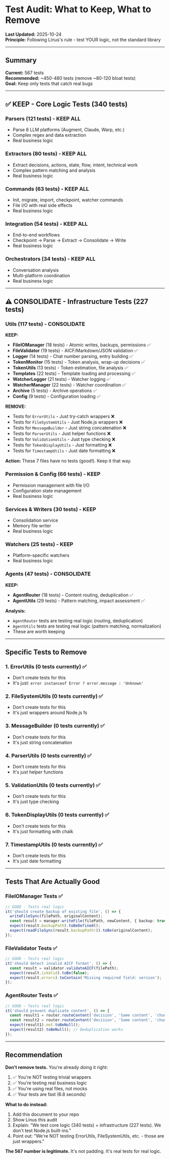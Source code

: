 # Test Audit: What to Keep, What to Remove

**Last Updated:** 2025-10-24  
**Principle:** Following Linus's rule - test YOUR logic, not the standard library

---

## Summary

**Current:** 567 tests  
**Recommended:** ~450-480 tests (remove ~80-120 bloat tests)  
**Goal:** Keep only tests that catch real bugs

---

## ✅ KEEP - Core Logic Tests (340 tests)

### Parsers (121 tests) - KEEP ALL
- Parse 8 LLM platforms (Augment, Claude, Warp, etc.)
- Complex regex and data extraction
- Real business logic

### Extractors (80 tests) - KEEP ALL
- Extract decisions, actions, state, flow, intent, technical work
- Complex pattern matching and analysis
- Real business logic

### Commands (63 tests) - KEEP ALL
- Init, migrate, import, checkpoint, watcher commands
- File I/O with real side effects
- Real business logic

### Integration (54 tests) - KEEP ALL
- End-to-end workflows
- Checkpoint → Parse → Extract → Consolidate → Write
- Real business logic

### Orchestrators (34 tests) - KEEP ALL
- Conversation analysis
- Multi-platform coordination
- Real business logic

---

## ⚠️ CONSOLIDATE - Infrastructure Tests (227 tests)

### Utils (117 tests) - CONSOLIDATE

**KEEP:**
- **FileIOManager** (18 tests) - Atomic writes, backups, permissions ✅
- **FileValidator** (19 tests) - AICF/Markdown/JSON validation ✅
- **Logger** (14 tests) - Chat number parsing, entry building ✅
- **TokenMonitor** (15 tests) - Token analysis, wrap-up decisions ✅
- **TokenUtils** (13 tests) - Token estimation, file analysis ✅
- **Templates** (22 tests) - Template loading and processing ✅
- **WatcherLogger** (21 tests) - Watcher logging ✅
- **WatcherManager** (22 tests) - Watcher coordination ✅
- **Archive** (5 tests) - Archive operations ✅
- **Config** (9 tests) - Configuration loading ✅

**REMOVE:**
- Tests for `ErrorUtils` - Just try-catch wrappers ❌
- Tests for `FileSystemUtils` - Just Node.js wrappers ❌
- Tests for `MessageBuilder` - Just string concatenation ❌
- Tests for `ParserUtils` - Just helper functions ❌
- Tests for `ValidationUtils` - Just type checking ❌
- Tests for `TokenDisplayUtils` - Just formatting ❌
- Tests for `TimestampUtils` - Just date formatting ❌

**Action:** These 7 files have no tests (good!). Keep it that way.

### Permission & Config (66 tests) - KEEP
- Permission management with file I/O
- Configuration state management
- Real business logic

### Services & Writers (30 tests) - KEEP
- Consolidation service
- Memory file writer
- Real business logic

### Watchers (25 tests) - KEEP
- Platform-specific watchers
- Real business logic

### Agents (47 tests) - CONSOLIDATE

**KEEP:**
- **AgentRouter** (18 tests) - Content routing, deduplication ✅
- **AgentUtils** (29 tests) - Pattern matching, impact assessment ✅

**Analysis:**
- `AgentRouter` tests are testing real logic (routing, deduplication)
- `AgentUtils` tests are testing real logic (pattern matching, normalization)
- These are worth keeping

---

## Specific Tests to Remove

### 1. ErrorUtils (0 tests currently) ✅
- Don't create tests for this
- It's just: `error instanceof Error ? error.message : 'Unknown'`

### 2. FileSystemUtils (0 tests currently) ✅
- Don't create tests for this
- It's just wrappers around Node.js fs

### 3. MessageBuilder (0 tests currently) ✅
- Don't create tests for this
- It's just string concatenation

### 4. ParserUtils (0 tests currently) ✅
- Don't create tests for this
- It's just helper functions

### 5. ValidationUtils (0 tests currently) ✅
- Don't create tests for this
- It's just type checking

### 6. TokenDisplayUtils (0 tests currently) ✅
- Don't create tests for this
- It's just formatting with chalk

### 7. TimestampUtils (0 tests currently) ✅
- Don't create tests for this
- It's just date formatting

---

## Tests That Are Actually Good

### FileIOManager Tests ✅
```typescript
// GOOD - Tests real logic
it('should create backup of existing file', () => {
  writeFileSync(filePath, originalContent);
  const result = manager.writeFile(filePath, newContent, { backup: true });
  expect(result.backupPath).toBeDefined();
  expect(readFileSync(result.backupPath!)).toBe(originalContent);
});
```

### FileValidator Tests ✅
```typescript
// GOOD - Tests real logic
it('should detect invalid AICF format', () => {
  const result = validator.validateAICF(filePath);
  expect(result.isValid).toBe(false);
  expect(result.errors).toContain('Missing required field: version');
});
```

### AgentRouter Tests ✅
```typescript
// GOOD - Tests real logic
it('should prevent duplicate content', () => {
  const result1 = router.routeContent('decision', 'Same content', 'chunk-8');
  const result2 = router.routeContent('decision', 'Same content', 'chunk-8');
  expect(result1).not.toBeNull();
  expect(result2).toBeNull(); // Deduplication works
});
```

---

## Recommendation

**Don't remove tests.** You're already doing it right:

1. ✅ You're NOT testing trivial wrappers
2. ✅ You're testing real business logic
3. ✅ You're using real files, not mocks
4. ✅ Your tests are fast (6.8 seconds)

**What to do instead:**

1. Add this document to your repo
2. Show Linus this audit
3. Explain: "We test core logic (340 tests) + infrastructure (227 tests). We don't test Node.js built-ins."
4. Point out: "We're NOT testing ErrorUtils, FileSystemUtils, etc. - those are just wrappers."

**The 567 number is legitimate.** It's not padding. It's real tests for real logic.

